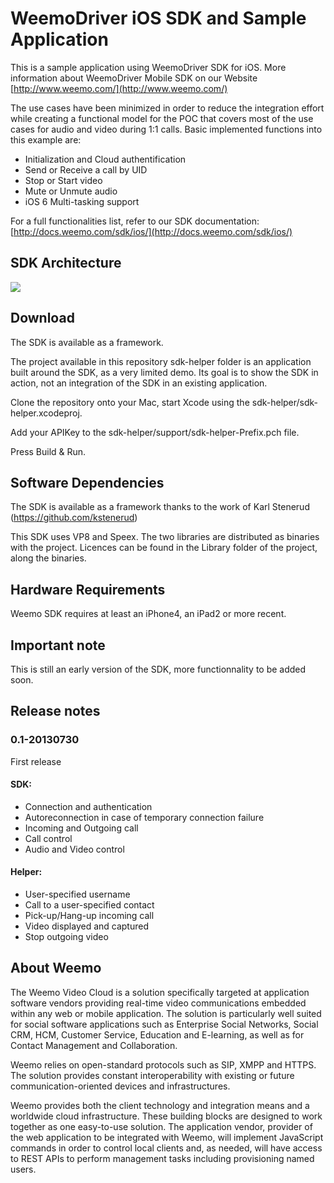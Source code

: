 # WeemoDriver iOS SDK and Sample Application

This is a sample application using WeemoDriver SDK for iOS. More information about WeemoDriver Mobile SDK on our Website [http://www.weemo.com/](http://www.weemo.com/)


The use cases have been minimized in order to reduce the integration effort while creating a functional model for the POC that covers most of the use cases for audio and video during 1:1 calls. 
Basic implemented functions into this example are: 

- Initialization and Cloud authentification
- Send or Receive a call by UID  
- Stop or Start video
- Mute or Unmute audio
- iOS 6 Multi-tasking support

For a full functionalities list, refer to our SDK documentation: [http://docs.weemo.com/sdk/ios/](http://docs.weemo.com/sdk/ios/)

## SDK Architecture

<img src="https://raw.github.com/weemo/iOS-SDK/master/img/SDK-arch.png?login=beuck&token=9e3ffaee07288fdd39ea208e71d01e11">


## Download
The SDK is available as a framework.

The project available in this repository sdk-helper folder is an application built around the SDK, as a very limited demo. Its goal is to show the SDK in action, not an integration of the SDK in an existing application.

Clone the repository onto your Mac, start Xcode using the sdk-helper/sdk-helper.xcodeproj.
 
Add your APIKey to the sdk-helper/support/sdk-helper-Prefix.pch file.

Press Build & Run.



## Software Dependencies

The SDK is available as a framework thanks to the work of Karl Stenerud (https://github.com/kstenerud)

This SDK uses VP8 and Speex. The two libraries are distributed as binaries with the project. Licences can be found in the Library folder of the project, along the binaries.


## Hardware Requirements

Weemo SDK requires at least an iPhone4, an iPad2 or more recent.

## Important note

This is still an early version of the SDK, more functionnality to be added soon.


## Release notes


### 0.1-20130730
First release

#### SDK:
- Connection and authentication
- Autoreconnection in case of temporary connection failure
- Incoming and Outgoing call
- Call control
- Audio and Video control


#### Helper:
- User-specified username
- Call to a user-specified contact
- Pick-up/Hang-up incoming call
- Video displayed and captured
- Stop outgoing video



## About Weemo

The Weemo Video Cloud is a solution specifically targeted at application software vendors providing real-time video communications embedded within any web or mobile application. The solution is particularly well suited for social software applications such as Enterprise Social Networks, Social CRM, HCM, Customer Service, Education and E-learning, as well as for Contact Management and Collaboration.

Weemo relies on open-standard protocols such as SIP, XMPP and HTTPS. The solution provides constant interoperability with existing or future communication-oriented devices and infrastructures.

Weemo provides both the client technology and integration means and a worldwide cloud infrastructure. These building blocks are designed to work together as one easy-to-use solution. The application vendor, provider of the web application to be integrated with Weemo, will implement JavaScript commands in order to control local clients and, as needed, will have access to REST APIs to perform management tasks including provisioning named users.

